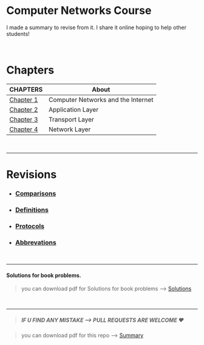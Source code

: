 
# Computer Networks Course             


 I made a summary to revise from it. I share it online hoping to help other students!


 
<br>



 # Chapters

|  CHAPTERS  | About     |
|-----|------| 
|  [Chapter 1](ch1/ch1.md)   | Computer Networks and the Internet     |
|   [Chapter 2](ch2/application-layer.md)  | Application Layer     |
|  [Chapter 3](ch3/transport-layer.md)   |  Transport Layer    |
|   [Chapter 4](ch4/ch4.md)  |  Network Layer    |

<br>

------
# Revisions

- ### [Comparisons](Revision/compare.md)

- ### [Definitions](Revision/Definition.md)

- ### [Protocols](Revision/protocols.md)

- ### [Abbrevations](Revision/Abbr)


<br>

------

#### Solutions for book problems.

> you can download pdf for Solutions for book problems --> [Solutions](Solutions/Solutions_Computer_Networking_6th_ed.pdf)

<br>

------

> ##### IF U FIND ANY MISTAKE --> PULL REQUESTS ARE WELCOME ❤

 
 > you can download pdf for this repo --> [Summary](printMe.pdf)
